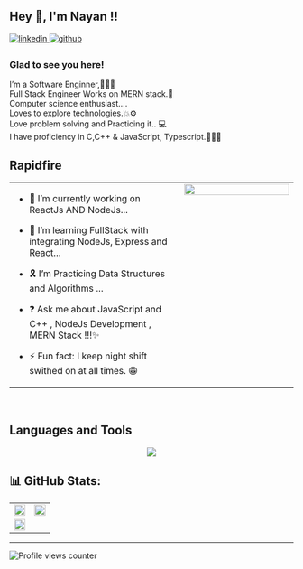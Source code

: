 ## Hey 👋, I'm Nayan !!  
  

<a href="https://linkedin.com/in/nayan-sayaji" target="_blank">
<img src=https://img.shields.io/badge/linkedin-%231E77B5.svg?&style=for-the-badge&logo=linkedin&logoColor=white alt=linkedin style="margin-bottom: 5px;" />
</a>
<a href="https://github.com/NayanSayaji" target="_blank">
<img src=https://img.shields.io/badge/github-%2324292e.svg?&style=for-the-badge&logo=github&logoColor=white alt=github style="margin-bottom: 5px;" />
</a>  
  



### Glad to see you here!  
I’m a Software Enginner,👨🏻‍💻
<br>Full Stack Engineer Works on MERN stack.🌟
<br>Computer science enthusiast....
<br>Loves to explore technologies.💥⚙
<br>Love problem solving and Practicing it.. 💻
<br>I have proficiency in C,C++ & JavaScript, Typescript.👨🏻‍💻

## Rapidfire  
<table><tr><td valign="top" width="60%">

- 🔭 I’m currently working on ReactJs AND NodeJs...  

  
- 🌱 I’m learning FullStack with integrating NodeJs, Express and React...  

  
- 🎗 I’m Practicing Data Structures and Algorithms ...  


- ❓ Ask me about JavaScript and C++ , NodeJs Development , MERN Stack !!!✨
  

- ⚡ Fun fact: I keep night shift swithed on at all times. 😁   


</td><td valign="top" width="40%">

<div align="center">
<img src="https://images.squarespace-cdn.com/content/v1/5515ce85e4b0ac8577a8b5ed/1590790768257-FU8CSKGCCWPZI1ZS9HJX/hello.gif?format=1500w" align="center" style="width: 100%" />
</div>  


</td></tr></table>  

<br/>  


## Languages and Tools  
<p align="center">
  <a href="https://skillicons.dev">
    <img src="https://skillicons.dev/icons?i=c,cpp,html,css,js,typescript,nodejs,express,mongodb,mysql,postgres,react,tailwind,bootstrap,figma,canva,postman,npm,yarn,git,vscode,materialui,md,github,gitlab" />
  </a>
</p>

## 📊 GitHub Stats:
<table >
  <tr>
    <td>
      <img src="https://github-readme-stats.vercel.app/api?username=NayanSayaji&theme=dark&show_icons=true&count_private=true&hide_border=false" align="center" style="width: 100%" />
    </td>
    <td>
      <img src="https://github-readme-streak-stats.herokuapp.com/?user=nayansayaji&theme=dark&hide_border=false" style="width:100%">
    </td>
  </tr>
  <tr><td >
    <img src="https://github-readme-stats.vercel.app/api/top-langs/?username=nayansayaji&theme=dark&hide_border=false&include_all_commits=false&count_private=false&layout=compact" style="width:100%; heigth:30%" ">
  </td></tr>
</table>  

---

![Profile views counter](https://komarev.com/ghpvc/?username=NayanSayaji&&style=flat-square)  
  
